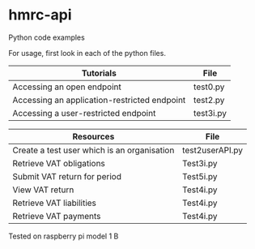 # hmrc-api
Python code examples

For usage, first look in each of the python files.

| Tutorials | File |
| --- | --- |
| Accessing an open endpoint | test0.py |
| Accessing an application-restricted endpoint | test2.py |
| Accessing a user-restricted endpoint | test3i.py |

| Resources | File |
| --- | --- |
| Create a test user which is an organisation | test2userAPI.py |
| Retrieve VAT obligations | Test3i.py |
| Submit VAT return for period | Test5i.py |
| View VAT return | Test4i.py |
| Retrieve VAT liabilities | Test4i.py |
| Retrieve VAT payments | Test4i.py |

Tested on raspberry pi model 1 B
